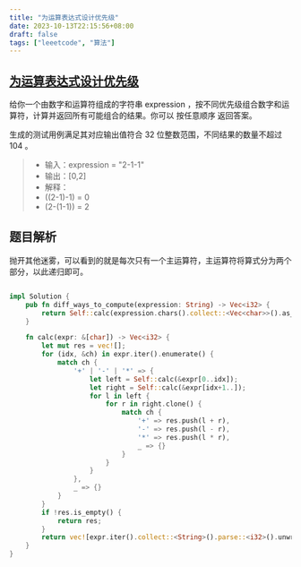 ```yaml
---
title: "为运算表达式设计优先级"
date: 2023-10-13T22:15:56+08:00
draft: false
tags: ["leeetcode", "算法"]
---
```


## [为运算表达式设计优先级](https://leetcode.cn/problems/different-ways-to-add-parentheses/)

给你一个由数字和运算符组成的字符串 expression ，按不同优先级组合数字和运算符，计算并返回所有可能组合的结果。你可以 按任意顺序 返回答案。

生成的测试用例满足其对应输出值符合 32 位整数范围，不同结果的数量不超过 104 。

>- 输入：expression = "2-1-1"
>- 输出：[0,2]
>- 解释：
>- ((2-1)-1) = 0 
>- (2-(1-1)) = 2

## 题目解析

抛开其他迷雾，可以看到的就是每次只有一个主运算符，主运算符将算式分为两个部分，以此递归即可。

```rust

impl Solution {
    pub fn diff_ways_to_compute(expression: String) -> Vec<i32> {
        return Self::calc(expression.chars().collect::<Vec<char>>().as_ref());
    }

    fn calc(expr: &[char]) -> Vec<i32> {
        let mut res = vec![];
        for (idx, &ch) in expr.iter().enumerate() {
            match ch {
                '+' | '-' | '*' => {
                    let left = Self::calc(&expr[0..idx]);
                    let right = Self::calc(&expr[idx+1..]);
                    for l in left {
                        for r in right.clone() {
                            match ch {
                                '+' => res.push(l + r),
                                '-' => res.push(l - r),
                                '*' => res.push(l * r),
                                _ => {}
                            }
                        }
                    }
                },
                _ => {}
            }
        }
        if !res.is_empty() {
            return res;
        }
        return vec![expr.iter().collect::<String>().parse::<i32>().unwrap()];
    }
}
```

